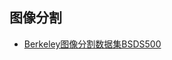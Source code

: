 ## 图像分割
* [Berkeley图像分割数据集BSDS500](https://www2.eecs.berkeley.edu/Research/Projects/CS/vision/grouping/resources.html)
